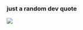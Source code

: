 

  
### just a random dev quote
![](https://quotes-github-readme.vercel.app/api?type=horizontal&theme=light)
